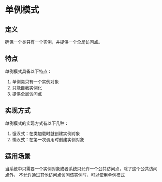 # 单例模式
## 定义
确保一个类只有一个实例，并提供一个全局访问点。

## 特点
单例模式具备以下特点：
1. 单例类只有一个实例对象
2. 只能自我实例化
3. 提供全局访问点

## 实现方式
单例模式的实现方式有以下几种：
1. 饿汉式：在类加载时就创建实例对象
2. 懒汉式：在第一次调用时创建实例对象
## 适用场景
当系统中只需要一个实例对象或者系统只允许一个公共访问点，除了这个公共访问点外，
不允许通过其他访问点访问该实例时，可以使用单例模式
